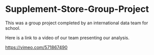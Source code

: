 # Supplement-Store-Group-Project

This was a group project completed by an international data team for school.

Here is a link to a video of our team presenting our analysis.

https://vimeo.com/571867490
